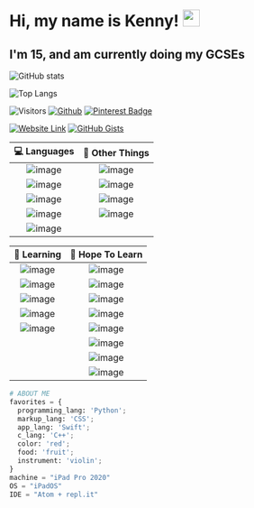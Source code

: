 # Hi, my name is Kenny! <img src="https://raw.githubusercontent.com/MartinHeinz/MartinHeinz/master/wave.gif" width="30px">
## I'm 15, and am currently doing my GCSEs

<!-- **KennyOliver/KennyOliver** is a ✨ _special_ ✨ repository because its `README.md` (this file) appears on your GitHub profile. -->

<!--![GitHub stats](https://github-readme-stats.vercel.app/api?username=KennyOliver&show_icons=true&hide_border=true&theme=radical)-->
![GitHub stats](https://github-readme-stats.vercel.app/api?username=KennyOliver&show_icons=true&hide_border=true&theme=radical&bg_color=60,12b035,06abd4&title_color=333333&text_color=dddddd&icon_color=eeeeee)
<br>
<!--![Top Langs](https://github-readme-stats.vercel.app/api/top-langs/?username=KennyOliver&hide_border=true&theme=radical&layout=compact)-->
![Top Langs](https://github-readme-stats.vercel.app/api/top-langs/?username=KennyOliver&hide_border=true&theme=radical&layout=compact&langs_count=8&bg_color=60,12b035,06abd4&title_color=333333&text_color=dddddd&icon_color=eeeeee)

<!-- ![Visitors](https://visitor-badge.glitch.me/badge?page_id=KennyOliver.KennyOliver) -->
![Visitors](https://visitor-badge.laobi.icu/badge?page_id=KennyOliver.KennyOliver)
[![Github](https://img.shields.io/github/followers/KennyOliver?label=Follow&style=for-the-badge)](https://github.com/KennyOliver)
[![Pinterest Badge](https://img.shields.io/badge/@KennyTheOlive-BD081C?style=for-the-badge&logo=pinterest&logoColor=white&link=https://www.pinterest.com/KennyTheOlive)](https://www.pinterest.com/KennyTheOlive)

[![Website Link](https://img.shields.io/badge/Website-181717?style=for-the-badge&logo=safari&logoColor=white&link=https://kennyoliver.github.io)](https://kennyoliver.github.io)
[![GitHub Gists](https://img.shields.io/badge/GitHub%20Gists-181717?style=for-the-badge&logo=codeigniter&logoColor=white&link=https://kennyoliver.github.io)](https://gist.github.com/KennyOliver)

<!--[image](https://forthebadge.com/images/badges/contains-tasty-spaghetti-code.svg)
![image](https://forthebadge.com/images/badges/made-with-markdown.svg)
![image](https://forthebadge.com/images/badges/powered-by-black-magic.svg)-->

| :computer: Languages | :thinking: Other Things |
| :-------------------------: | :---------------------: |
| ![image](https://img.shields.io/badge/Python-3776AB?style=for-the-badge&logo=python&logoColor=white) | ![image](https://img.shields.io/badge/Markdown-000000?style=for-the-badge&logo=markdown&logoColor=white) |
| ![image](https://img.shields.io/badge/HTML5-E34F26?style=for-the-badge&logo=html5&logoColor=white) | ![image](https://img.shields.io/badge/micro:bit-00ED00?style=for-the-badge&logo=micro:bit&logoColor=white) |
| ![image](https://img.shields.io/badge/CSS3-1572B6?style=for-the-badge&logo=css3&logoColor=white) | ![image](https://img.shields.io/badge/Scratch-FFA500?style=for-the-badge&logo=scratch&logoColor=white) |
| ![image](https://img.shields.io/badge/Ruby-CC342D?style=for-the-badge&logo=ruby&logoColor=white) | ![image](https://img.shields.io/badge/Tynker-DD0000?style=for-the-badge&logo=data:res-1.cloudinary.com/crunchbase-production/image/upload/c_lpad,h_256,w_256,f_auto,q_auto:eco/v1464574274/whsf628fmy1db4zjnopw.png/png&logoColor=white) |
| ![image](https://img.shields.io/badge/MySQL-00000F?style=for-the-badge&logo=mysql&logoColor=white) |  |

| :seedling: Learning | :thought_balloon: Hope To Learn |
| :---------------------: | :-------------------------------: |
| ![image](https://img.shields.io/badge/Swift-FA7343?style=for-the-badge&logo=swift&logoColor=white) | ![image](https://img.shields.io/badge/Java-ED8B00?style=for-the-badge&logo=java&logoColor=white) |
| ![image](https://img.shields.io/badge/PHP-777BB4?style=for-the-badge&logo=php&logoColor=white) | ![image](https://img.shields.io/badge/Kotlin-0095D5?&style=for-the-badge&logo=kotlin&logoColor=white) |
| ![image](https://img.shields.io/badge/JavaScript-F7DF1E?style=for-the-badge&logo=javascript&logoColor=black) | ![image](https://img.shields.io/badge/Dart-0175C2?style=for-the-badge&logo=dart&logoColor=white) |
| ![image](https://img.shields.io/badge/C++-00599C?style=for-the-badge&logo=c%2B%2B&logoColor=white) | ![image](https://img.shields.io/badge/Flutter-02569B?style=for-the-badge&logo=flutter&logoColor=white) |
| ![image](https://img.shields.io/badge/Bash-4EAA25?style=for-the-badge&logo=gnu-bash&logoColor=white) | ![image](https://img.shields.io/badge/jQuery-0769AD?style=for-the-badge&logo=jquery&logoColor=white) |
|  | ![image](https://img.shields.io/badge/Docker-2496ED?style=for-the-badge&logo=docker&logoColor=white) |
|  | ![image](https://img.shields.io/badge/C-A8B9CC?style=for-the-badge&logo=c&logoColor=white) |
|  | ![image](https://img.shields.io/badge/C%23-239120?style=for-the-badge&logo=c%23&logoColor=white) |


```python
# ABOUT ME
favorites = {
  programming_lang: 'Python';
  markup_lang: 'CSS';
  app_lang: 'Swift';
  c_lang: 'C++';
  color: 'red';
  food: 'fruit';
  instrument: 'violin';
}
machine = "iPad Pro 2020"
OS = "iPadOS"
IDE = "Atom + repl.it"
```
